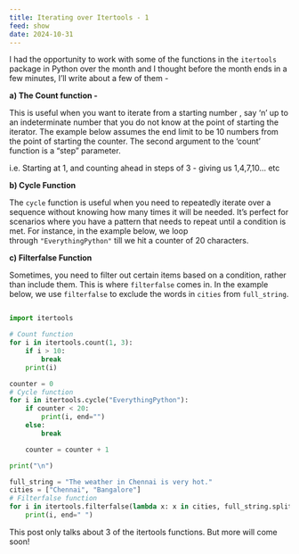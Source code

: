 ```yaml
---
title: Iterating over Itertools - 1
feed: show
date: 2024-10-31
---
```

I had the opportunity to work with some of the functions in the `itertools` package in Python over the month and I thought before the month ends in a few minutes, I’ll write about a few of them -

**a) The Count function -**

This is useful when you want to iterate from a starting number , say ‘n’ up to an indeterminate number that you do not know at the point of starting the iterator. The example below assumes the end limit to be 10 numbers from the point of starting the counter. The second argument to the ‘count’ function is a “step” parameter.

i.e. Starting at 1, and counting ahead in steps of 3 - giving us 1,4,7,10… etc

**b) Cycle Function**

The `cycle` function is useful when you need to repeatedly iterate over a sequence without knowing how many times it will be needed. It’s perfect for scenarios where you have a pattern that needs to repeat until a condition is met. For instance, in the example below, we loop through `"EverythingPython"` till we hit a counter of 20 characters.

**c) Filterfalse Function**

Sometimes, you need to filter out certain items based on a condition, rather than include them. This is where `filterfalse` comes in. In the example below, we use `filterfalse` to exclude the words in `cities` from `full_string`.

```python

import itertools

# Count function
for i in itertools.count(1, 3):
    if i > 10:
        break
    print(i)

counter = 0
# Cycle function
for i in itertools.cycle("EverythingPython"):
    if counter < 20:
        print(i, end="")
    else:
        break

    counter = counter + 1

print("\n")

full_string = "The weather in Chennai is very hot."
cities = ["Chennai", "Bangalore"]
# Filterfalse function
for i in itertools.filterfalse(lambda x: x in cities, full_string.split()):
    print(i, end=" ")
```

This post only talks about 3 of the itertools functions. But more will come soon!